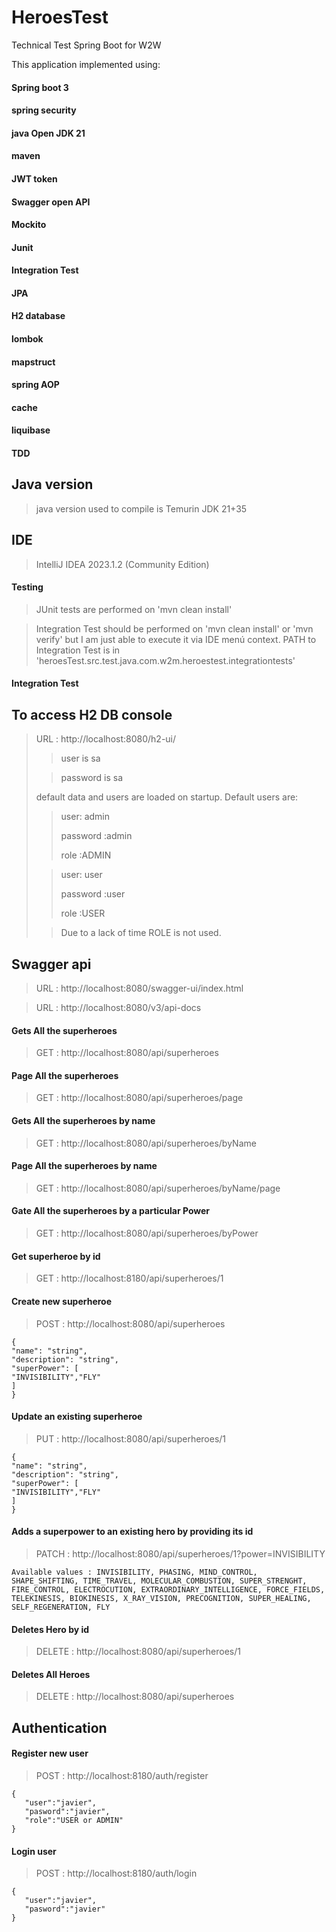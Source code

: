# HeroesTest

Technical Test Spring Boot for W2W

This application implemented using: 
#### Spring boot 3 
#### spring security
#### java Open JDK 21
#### maven
#### JWT token
#### Swagger open API
#### Mockito
#### Junit
#### Integration Test
#### JPA
#### H2 database
#### lombok
#### mapstruct
#### spring AOP
#### cache
#### liquibase
#### TDD

## Java version
> java version used to compile is Temurin JDK 21+35

## IDE
> IntelliJ IDEA 2023.1.2 (Community Edition)

#### Testing
> JUnit tests are performed on 'mvn clean install'

> Integration Test should be performed on 'mvn clean install' or 'mvn verify' but I am just able to execute it via IDE menú context. PATH to Integration Test is in 'heroesTest.src.test.java.com.w2m.heroestest.integrationtests'

#### Integration Test
 

## To access H2 DB console
>  URL : http://localhost:8080/h2-ui/
> >user is sa
> 
> >password is sa
> 
> 
> default data and users are loaded on startup. Default users are:
> > user: admin
>>
> > password :admin
>>
> > role :ADMIN
>
> > user: user
>>
> > password :user
>>
> > role :USER
> 
>> Due to a lack of time ROLE is not used.  

## Swagger api
> URL : http://localhost:8080/swagger-ui/index.html

> URL : http://localhost:8080/v3/api-docs

#### Gets All the superheroes
> GET : http://localhost:8080/api/superheroes

#### Page All the superheroes
> GET : http://localhost:8080/api/superheroes/page

#### Gets All the superheroes by name
> GET : http://localhost:8080/api/superheroes/byName

#### Page All the superheroes by name
> GET : http://localhost:8080/api/superheroes/byName/page

#### Gate All the superheroes by a particular Power
> GET : http://localhost:8080/api/superheroes/byPower

#### Get superheroe by id
> GET : http://localhost:8180/api/superheroes/1

#### Create new superheroe
> POST : http://localhost:8080/api/superheroes
```
{
"name": "string",
"description": "string",
"superPower": [
"INVISIBILITY","FLY"
]
}
```
#### Update an existing superheroe
> PUT : http://localhost:8080/api/superheroes/1
```
{
"name": "string",
"description": "string",
"superPower": [
"INVISIBILITY","FLY"
]
}
```
#### Adds a superpower to an existing hero by providing its id
> PATCH : http://localhost:8080/api/superheroes/1?power=INVISIBILITY
```
Available values : INVISIBILITY, PHASING, MIND_CONTROL, SHAPE_SHIFTING, TIME_TRAVEL, MOLECULAR_COMBUSTION, SUPER_STRENGHT, FIRE_CONTROL, ELECTROCUTION, EXTRAORDINARY_INTELLIGENCE, FORCE_FIELDS, TELEKINESIS, BIOKINESIS, X_RAY_VISION, PRECOGNITION, SUPER_HEALING, SELF_REGENERATION, FLY
```

#### Deletes Hero by id
> DELETE : http://localhost:8080/api/superheroes/1

#### Deletes All Heroes
> DELETE : http://localhost:8080/api/superheroes



## Authentication

#### Register new user
> POST : http://localhost:8180/auth/register

```
{
   "user":"javier",
   "pasword":"javier",
   "role":"USER or ADMIN"
}
```

#### Login user
> POST : http://localhost:8180/auth/login

```
{
   "user":"javier",
   "pasword":"javier"
}
```



